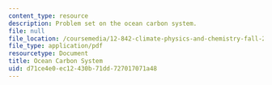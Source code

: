 ```yaml
---
content_type: resource
description: Problem set on the ocean carbon system.
file: null
file_location: /coursemedia/12-842-climate-physics-and-chemistry-fall-2008/d71ce4e0ec12430b71dd727017071a48_ps3.pdf
file_type: application/pdf
resourcetype: Document
title: Ocean Carbon System
uid: d71ce4e0-ec12-430b-71dd-727017071a48
---
```

